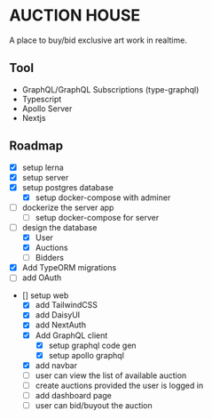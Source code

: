 # AUCTION HOUSE

A place to buy/bid exclusive art work in realtime.

## Tool

- GraphQL/GraphQL Subscriptions (type-graphql)
- Typescript
- Apollo Server
- Nextjs

## Roadmap

- [x] setup lerna
- [x] setup server
- [x] setup postgres database
  - [x] setup docker-compose with adminer
- [ ] dockerize the server app
  - [ ] setup docker-compose for server
- [ ] design the database
  - [x] User
  - [x] Auctions
  - [ ] Bidders
- [x] Add TypeORM migrations
- [ ] add OAuth
- [] setup web
  - [x] add TailwindCSS
  - [x] add DaisyUI
  - [x] add NextAuth
  - [x] Add GraphQL client
    - [x] setup graphql code gen
    - [x] setup apollo graphql
  - [x] add navbar
  - [ ] user can view the list of available auction
  - [ ] create auctions provided the user is logged in
  - [ ] add dashboard page
  - [ ] user can bid/buyout the auction
